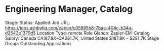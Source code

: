 # Engineering Manager, Catalog

Stage: Status: Applied
Job URL: https://jobs.ashbyhq.com/zapier/c05885b8-7bae-404c-b34a-d2543e1379d5
Location Type: remote
Role Glance: Zapier-EM-Catalog
Salary: Canada CA$187.8K – CA$281.7K, United States $187.8K – $281.7K
Stage Group: Outstanding Applications